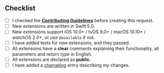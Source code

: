 <!--- Provide a general summary of your changes in the Title above -->

## Checklist
<!--- Please go over all the following points, and put an `x` in all the boxes that apply. -->
<!--- If you're unsure about any of these, don't hesitate to ask. We're here to help! -->
- [ ] I checked the [**Contributing Guidelines**](https://github.com/SwiftFoxx/DeclarativeSwift/blob/master/CONTRIBUTING.md) before creating this request.
- [ ] New extensions are written in Swift 5.0.
- [ ] New extensions support iOS 10.0+ / tvOS 9.0+ / macOS 10.10+ / watchOS 2.0+, or use `@available` if not.
- [ ] I have added tests for new extensions, and they passed.
- [ ] All extensions have a **clear** comments explaining their functionality, all parameters and return type in English.
- [ ] All extensions are declared as **public**.
- [ ] I have added a [changelog](https://github.com/SwiftFoxx/DeclarativeSwift/blob/master/CHANGELOG_GUIDELINES.md) entry describing my changes.
